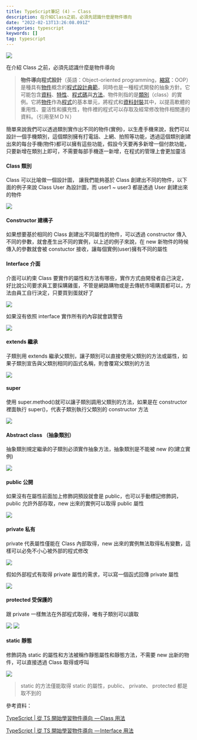 ```yaml
---
title: TypeScript筆記 (4) — Class
description: 在介紹Class之前，必須先認識什麼是物件導向
date: "2022-02-13T13:26:08.091Z"
categories: typescript
keywords: []
tag: typescript
---
```


![](/img/1__nnjL3PzLAl49JV6qCrROuQ.png)

在介紹 Class 之前，必須先認識什麼是物件導向

> **物件導向程式設計**（英語：Object-oriented programming，[縮寫](https://zh.wikipedia.org/wiki/%E7%BC%A9%E5%86%99 "縮寫")：OOP）是種具有[物件](https://zh.wikipedia.org/wiki/%E5%AF%B9%E8%B1%A1_%28%E8%AE%A1%E7%AE%97%E6%9C%BA%E7%A7%91%E5%AD%A6%29 "物件 (電腦科學)")概念的[程式設計典範](https://zh.wikipedia.org/wiki/%E7%BC%96%E7%A8%8B%E8%8C%83%E5%9E%8B "程式設計範式")，同時也是一種程式開發的抽象方針。它可能包含[資料](https://zh.wikipedia.org/wiki/%E6%95%B0%E6%8D%AE "資料")、[特性](https://zh.wikipedia.org/wiki/%E7%89%B9%E6%80%A7_%28%E8%AE%A1%E7%AE%97%E6%9C%BA%E7%A7%91%E5%AD%A6%29 "特性 (電腦科學)")、[程式碼](https://zh.wikipedia.org/wiki/%E6%BA%90%E4%BB%A3%E7%A0%81 "原始碼")與[方法](https://zh.wikipedia.org/wiki/%E6%96%B9%E6%B3%95_%28%E9%9B%BB%E8%85%A6%E7%A7%91%E5%AD%B8%29 "方法 (電腦科學)")。物件則指的是[類別](https://zh.wikipedia.org/wiki/%E7%B1%BB_%28%E8%AE%A1%E7%AE%97%E6%9C%BA%E7%A7%91%E5%AD%A6%29 "類別 (電腦科學)")（class）的實例。它將[物件](https://zh.wikipedia.org/wiki/%E7%89%A9%E4%BB%B6_%28%E9%9B%BB%E8%85%A6%E7%A7%91%E5%AD%B8%29 "物件 (電腦科學)")作為[程式](https://zh.wikipedia.org/wiki/%E8%AE%A1%E7%AE%97%E6%9C%BA%E7%A8%8B%E5%BA%8F "電腦程式")的基本單元，將程式和[資料](https://zh.wikipedia.org/wiki/%E6%95%B0%E6%8D%AE "資料")[封裝](https://zh.wikipedia.org/wiki/%E5%B0%81%E8%A3%9D_%28%E7%89%A9%E4%BB%B6%E5%B0%8E%E5%90%91%E7%A8%8B%E5%BC%8F%E8%A8%AD%E8%A8%88%29 "封裝 (物件導向程式設計)")其中，以提高軟體的重用性、靈活性和擴充性，物件裡的程式可以存取及經常修改物件相關連的資料。（引用至ＭＤＮ）

簡單來說我們可以透過類別實作出不同的物件(實例)，以生產手機來說，我們可以設計一個手機類別，這個類別擁有打電話、上網、拍照等功能，透過這個類別創建出來的每台手機(物件)都可以擁有這些功能，假設今天要再多新增一個付款功能，只要新增在類別上即可，不需要每部手機逐一新增，在程式的管理上會更加靈活

#### Class 類別

Class 可以比喻做一個設計圖， 讓我們能夠基於 Class 創建出不同的物件，以下面的例子來說 Class User 為設計圖，而 user1 ~ user3 都是透過 User 創建出來的物件

![](/img/1____ZucMbAjSdh1wHKL__KNmPQ.png)

#### Constructor 建構子

如果想要基於相同的 Class 創建出不同屬性的物件，可以透過 constructor 傳入不同的參數，就會產生出不同的實例，以上述的例子來說，在 new 新物件的時候傳入的參數就會被 constuctor 接收，讓每個實例(user)擁有不同的屬性

#### Interface 介面

介面可以約束 Class 要實作的屬性和方法有哪些，實作方式由開發者自己決定，好比說公司要求員工要採購雞蛋，不管是網路購物或是去傳統市場購買都可以，方法由員工自行決定，只要買到蛋就好了

![](/img/1__NaWrVOVoTvfqIBWGrOwFWA.png)

如果沒有依照 interface 實作所有的內容就會跳警告

![](/img/1__grevW3S6ujaM8wBaR2uSHA.png)

#### **extends 繼承**

子類別用 extends 繼承父類別，讓子類別可以直接使用父類別的方法或屬性，如果子類別宣告與父類別相同的函式名稱，則會覆寫父類別的方法

![](/img/1__w7BdxtGNg6dcBPkew24Vxg.png)

#### super

使用 super.method()就可以讓子類別調用父類別的方法，如果是在 constructor 裡面執行 super()，代表子類別執行父類別的 constructor 方法

![](/img/1__v9SBxAk__Ns11vNr7w__aK4A.png)

#### Abstract class （抽象類別）

抽象類別規定繼承的子類別必須實作抽象方法，抽象類別是不能被 new 的(建立實例)

![](/img/1__2wMD2hVDwdQq7pYh4C1tlQ.png)

#### public 公開

如果沒有在屬性前面加上修飾詞預設就會是 public，也可以手動標記修飾詞，public 允許外部存取，new 出來的實例可以取得 public 屬性

![](/img/1__sOXjTZMNQS3ISEqGFA0KCQ.png)

#### private 私有

private 代表屬性僅能在 Class 內部取得，new 出來的實例無法取得私有變數，這樣可以必免不小心被外部的程式修改

![](/img/1__EHr2SY2js3pTa4QLFRFfTg.png)

假如外部程式有取得 private 屬性的需求，可以寫一個函式回傳 private 屬性

![](/img/1__ntr0TPjrl4HMMojHI5BSkg.png)

#### protected 受保護的

跟 private 一樣無法在外部程式取得，唯有子類別可以讀取

![](/img/1__Yqpt8fePlXOsRGagfJFDDQ.png)
![](/img/1__HI3A23rTcPExzjFoR0bwTA.png)

#### static 靜態

修飾詞為 static 的屬性和方法被稱作靜態屬性和靜態方法，不需要 new 出新的物件，可以直接透過 Class 取得或呼叫

![](/img/1__CBoiH8wOzj4__Ez9k1xzJGg.png)

> static 的方法僅能取得 static 的屬性，public、 private、 protected 都是取不到的

參考資料：

[TypeScript | 從 TS 開始學習物件導向  — Class 用法](https://medium.com/enjoy-life-enjoy-coding/typescript-%E5%BE%9E-ts-%E9%96%8B%E5%A7%8B%E5%AD%B8%E7%BF%92%E7%89%A9%E4%BB%B6%E5%B0%8E%E5%90%91-class-%E7%94%A8%E6%B3%95-20ade3ce26b8)

[TypeScript | 從 TS 開始學習物件導向  — Interface 用法](https://medium.com/enjoy-life-enjoy-coding/typescript-%E5%BE%9E-ts-%E9%96%8B%E5%A7%8B%E5%AD%B8%E7%BF%92%E7%89%A9%E4%BB%B6%E5%B0%8E%E5%90%91-interface-%E7%94%A8%E6%B3%95-77fd0959769f)
